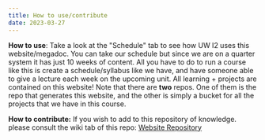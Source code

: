 ```yaml
---
title: How to use/contribute
date: 2023-03-27
---
```


**How to use**: Take a look at the "Schedule" tab to see how UW I2 uses this website/megadoc. You can take our schedule but since we are on a quarter system it has just 10 weeks of content. All you have to do to run a course like this is create a schedule/syllabus like we have, and have someone able to give a lecture each week on the upcoming unit. All learning + projects are contained on this website! Note that there are **two** repos. One of them is the repo that generates this website, and the other is simply a bucket for all the projects that we have in this course.

**How to contribute:** If you wish to add to this repository of knowledge. please consult the wiki tab of this repo: [Website Repository](https://github.com/interactive-intelligence/intro-neuro-ai-website)